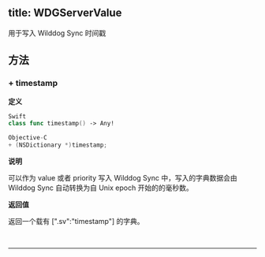 title: WDGServerValue
---

用于写入 Wilddog Sync 时间戳




## 方法

### + timestamp

**定义**

```swift
Swift
class func timestamp() -> Any!
```
```objectivec
Objective-C
+ (NSDictionary *)timestamp;
```

**说明**

可以作为 value 或者 priority 写入 Wilddog Sync 中，写入的字典数据会由 Wilddog Sync 自动转换为自 Unix epoch 开始的的毫秒数。
 



**返回值**

返回一个载有 [".sv":"timestamp"] 的字典。


</br>

---



